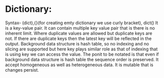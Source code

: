 # Dictionary: 
Syntax- (dict),{}(for creating emty dictionary we use curly bracket), dict()
It is a key-value pair. It can contain multiple key value pair that is there is no inherent limit. Where duplicate values are allowed but duplicate keys are not. If there are duplicate keys then the latest key will be reflected in the output.
Background data structure is hash table, so no indexing and no slicing are supported but here key plays similar role as that of indexing that is using key we can access the value. The ponit to be notated is that even if background data structure is hash table the sequence order is preserved.
It accept homogeneous as well as heterogeneous data.
It is mutable that is changes persist.
